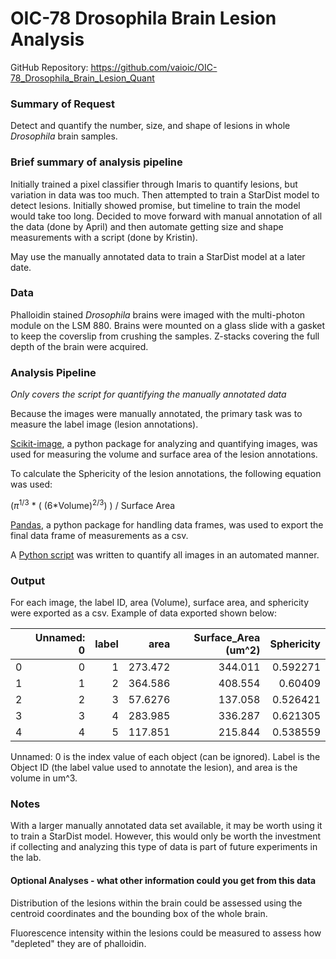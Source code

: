 # OIC-78 Drosophila Brain Lesion Analysis

GitHub Repository: https://github.com/vaioic/OIC-78_Drosophila_Brain_Lesion_Quant

### Summary of Request

Detect and quantify the number, size, and shape of lesions in whole *Drosophila* brain samples. 

### Brief summary of analysis pipeline
Initially trained a pixel classifier through Imaris to quantify lesions, but variation in data was too much. Then attempted to train a StarDist model to detect lesions. Initially showed promise, but timeline to train the model would take too long. Decided to move forward with manual annotation of all the data (done by April) and then automate getting size and shape measurements with a script (done by Kristin). 

May use the manually annotated data to train a StarDist model at a later date.

### Data
Phalloidin stained *Drosophila* brains were imaged with the multi-photon module on the LSM 880. Brains were mounted on a glass slide with a gasket to keep the coverslip from crushing the samples. Z-stacks covering the full depth of the brain were acquired.

### Analysis Pipeline
*Only covers the script for quantifying the manually annotated data*

Because the images were manually annotated, the primary task was to measure the label image (lesion annotations). 

[Scikit-image](https://scikit-image.org), a python package for analyzing and quantifying images, was used for measuring the volume and surface area of the lesion annotations. 

To calculate the Sphericity of the lesion annotations, the following equation was used:

($\pi$<sup>1/3</sup> * ( (6*Volume)<sup>2/3</sup>) ) / Surface Area

[Pandas](https://pandas.pydata.org/docs/index.html), a python package for handling data frames, was used to export the final data frame of measurements as a csv. 

A [Python script](/Analysis_Scripts/Lesion_Quantification.ipynb) was written to quantify all images in an automated manner.

### Output
For each image, the label ID, area (Volume), surface area, and sphericity were exported as a csv. Example of data exported shown below:

|    |   Unnamed: 0 |   label |     area |   Surface_Area (um^2) |   Sphericity |
|---:|-------------:|--------:|---------:|----------------------:|-------------:|
|  0 |            0 |       1 | 273.472  |               344.011 |     0.592271 |
|  1 |            1 |       2 | 364.586  |               408.554 |     0.60409  |
|  2 |            2 |       3 |  57.6276 |               137.058 |     0.526421 |
|  3 |            3 |       4 | 283.985  |               336.287 |     0.621305 |
|  4 |            4 |       5 | 117.851  |               215.844 |     0.538559 |

Unnamed: 0 is the index value of each object (can be ignored). Label is the Object ID (the label value used to annotate the lesion), and area is the volume in um^3. 

### Notes

With a larger manually annotated data set available, it may be worth using it to train a StarDist model. However, this would only be worth the investment if collecting and analyzing this type of data is part of future experiments in the lab.

#### Optional Analyses - what other information could you get from this data
Distribution of the lesions within the brain could be assessed using the centroid coordinates and the bounding box of the whole brain.

Fluorescence intensity within the lesions could be measured to assess how "depleted" they are of phalloidin.
